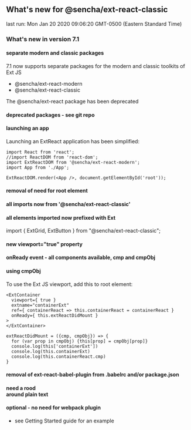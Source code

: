 ## What's new for @sencha/ext-react-classic

last run: Mon Jan 20 2020 09:06:20 GMT-0500 (Eastern Standard Time)

### What's new in version 7.1

#### separate modern and classic packages

7.1 now supports separate packages for the modern and classic toolkits of Ext JS
- @sencha/ext-react-modern
- @sencha/ext-react-classic

The @sencha/ext-react package has been deprecated

#### deprecated packages - see git repo
#### launching an app

Launching an ExtReact application has been simplified:

```
import React from 'react';
//import ReactDOM from 'react-dom';
import ExtReactDOM from '@sencha/ext-react-modern';
import App from './App';

ExtReactDOM.render(<App />, document.getElementById('root'));
```

#### removal of need for <ExtReact> root element

#### all imports now from '@sencha/ext-react-classic'
#### all elements imported now prefixed with Ext

import { ExtGrid, ExtButton } from "@sencha/ext-react-classic";

#### new viewport="true" property
#### onReady event - all components available, cmp and cmpObj
#### using cmpObj

To use the Ext JS viewport, add this to root element:

```
<ExtContainer
  viewport={ true }
  extname="containerExt"
  ref={ containerReact => this.containerReact = containerReact }
  onReady={ this.extReactDidMount }
>
</ExtContainer>

extReactDidMount = ({cmp, cmpObj}) => {
  for (var prop in cmpObj) {this[prop] = cmpObj[prop]}
  console.log(this['containerExt'])
  console.log(this.containerExt)
  console.log(this.containerReact.cmp)
}
```


#### removal of ext-react-babel-plugin from .babelrc and/or package.json
#### need a rood <div> around plain text

#### optional - no need for webpack plugin
- see Getting Started guide for an example

